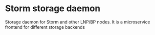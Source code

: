 # Storm storage daemon

Storage daemon for Storm and other LNP/BP nodes. It is a microservice frontend 
for different storage backends
